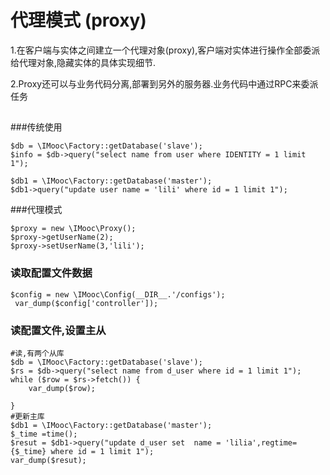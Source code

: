 # 代理模式  (proxy)

1.在客户端与实体之间建立一个代理对象(proxy),客户端对实体进行操作全部委派给代理对象,隐藏实体的具体实现细节.

2.Proxy还可以与业务代码分离,部署到另外的服务器.业务代码中通过RPC来委派任务

##

###传统使用
```
$db = \IMooc\Factory::getDatabase('slave');
$info = $db->query("select name from user where IDENTITY = 1 limit 1");

$db1 = \IMooc\Factory::getDatabase('master');
$db1->query("update user name = 'lili' where id = 1 limit 1");
```

###代理模式
``` 
$proxy = new \IMooc\Proxy();
$proxy->getUserName(2);
$proxy->setUserName(3,'lili');

``` 

### 读取配置文件数据
```
$config = new \IMooc\Config(__DIR__.'/configs');
 var_dump($config['controller']);
```
### 读配置文件,设置主从
```
#读,有两个从库 
$db = \IMooc\Factory::getDatabase('slave');
$rs = $db->query("select name from d_user where id = 1 limit 1");
while ($row = $rs->fetch()) {
    var_dump($row);

}
#更新主库 
$db1 = \IMooc\Factory::getDatabase('master');
$_time =time();
$resut = $db1->query("update d_user set  name = 'lilia',regtime={$_time} where id = 1 limit 1");
var_dump($resut);
```


